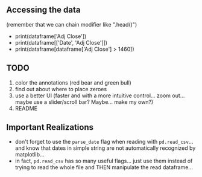## Accessing the data
(remember that we can chain modifier like ".head()")
* print(dataframe['Adj Close'])
* print(dataframe[['Date', 'Adj Close']])
* print(dataframe[dataframe['Adj Close'] > 1460])


## TODO
1. color the annotations (red bear and green bull)
1. find out about where to place zeroes
1. use a better UI (faster and with a more intuitive control... zoom out... maybe use a slider/scroll bar? Maybe... make my own?)
1. README

## Important Realizations
* don't forget to use the `parse_date` flag when reading with `pd.read_csv`... and know that dates in simple string are not automatically recognized by matplotlib...
* in fact, `pd.read_csv` has so many useful flags... just use them instead of trying to read the whole file and THEN manipulate the read dataframe...

